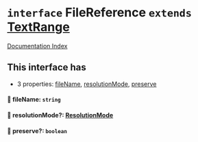 # `interface` FileReference `extends` [TextRange](../private.interface.TextRange/README.md)

[Documentation Index](../README.md)

## This interface has

- 3 properties:
[fileName](#-filename-string),
[resolutionMode](#-resolutionmode-resolutionmode),
[preserve](#-preserve-boolean)


#### 📄 fileName: `string`



#### 📄 resolutionMode?: [ResolutionMode](../private.type.ResolutionMode/README.md)



#### 📄 preserve?: `boolean`



